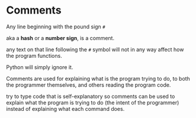 # Comments

<v-click>

Any line <span v-mark.highlight.red="1"> beginning with the pound sign `#` </span>

aka a **hash** or a **number sign**, is a comment.

</v-click>

<v-click>

any text on that line following the `#` symbol will not in any way affect how the program functions.

<span v-mark.highlight.yellow="2">Python will simply ignore it.</span>

</v-click>


<v-click>

Comments are used for <span v-mark.highlight.green="3">explaining what is the program trying to do,</span>
to both the programmer themselves,
and others reading the program code.

</v-click>

<v-click>

try to type code that is self-explanatory 
so comments can be used to explain what the program is trying to do (the intent of the programmer)
<span v-mark.highlight.red="4">instead of explaining what each command does.</span>

</v-click>
